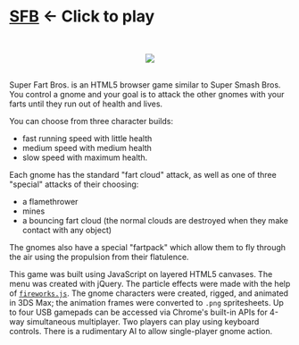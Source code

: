# [SFB] <- Click to play #
[SFB]: http://www.superfartbros.com

<br><div align="center"><img src="https://thumbs.gfycat.com/TeemingThoseHerring-size_restricted.gif"/><br><br></div>

Super Fart Bros. is an HTML5 browser game similar to Super Smash Bros. You control a gnome and your goal is to attack the other gnomes with your farts until they run out of health and lives.

You can choose from three character builds: 

- fast running speed with little health
- medium speed with medium health
- slow speed with maximum health. 

Each gnome has the standard "fart cloud" attack, as well as one of three "special" attacks of their choosing:

- a flamethrower
- mines
- a bouncing fart cloud (the normal clouds are destroyed when they make contact with any object)

The gnomes also have a special "fartpack" which allow them to fly through the air using the propulsion from their flatulence.

This game was built using JavaScript on layered HTML5 canvases. The menu was created with jQuery. The particle effects were made with the help of [`fireworks.js`](https://github.com/jeromeetienne/fireworks.js). The gnome characters were created, rigged, and animated in 3DS Max; the animation frames were converted to `.png` spritesheets. Up to four USB gamepads can be accessed via Chrome's built-in APIs for 4-way simultaneous multiplayer. Two players can play using keyboard controls. There is a rudimentary AI to allow single-player gnome action. 
